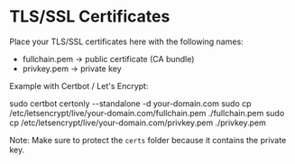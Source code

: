 # TLS/SSL Certificates

Place your TLS/SSL certificates here with the following names:

- fullchain.pem  -> public certificate (CA bundle)
- privkey.pem    -> private key

Example with Certbot / Let's Encrypt:

sudo certbot certonly --standalone -d your-domain.com
sudo cp /etc/letsencrypt/live/your-domain.com/fullchain.pem ./fullchain.pem
sudo cp /etc/letsencrypt/live/your-domain.com/privkey.pem ./privkey.pem

Note: Make sure to protect the `certs` folder because it contains the private key.
